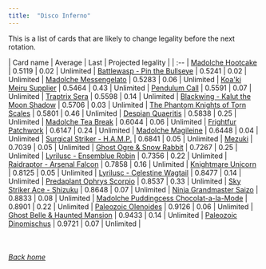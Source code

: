 ```yaml
---
title:  "Disco Inferno"
---
```


This is a list of cards that are likely to change legality before the next rotation.

| Card name | Average | Last | Projected legality |
| :-- |
[Madolche Hootcake](https://db.ygoprodeck.com/card/?search=Madolche%20Hootcake) | 0.5119 | 0.02 | Unlimited |
[Battlewasp - Pin the Bullseye](https://db.ygoprodeck.com/card/?search=Battlewasp%20-%20Pin%20the%20Bullseye) | 0.5241 | 0.02 | Unlimited |
[Madolche Messengelato](https://db.ygoprodeck.com/card/?search=Madolche%20Messengelato) | 0.5283 | 0.06 | Unlimited |
[Koa'ki Meiru Supplier](https://db.ygoprodeck.com/card/?search=Koa'ki%20Meiru%20Supplier) | 0.5464 | 0.43 | Unlimited |
[Pendulum Call](https://db.ygoprodeck.com/card/?search=Pendulum%20Call) | 0.5591 | 0.07 | Unlimited |
[Traptrix Sera](https://db.ygoprodeck.com/card/?search=Traptrix%20Sera) | 0.5598 | 0.14 | Unlimited |
[Blackwing - Kalut the Moon Shadow](https://db.ygoprodeck.com/card/?search=Blackwing%20-%20Kalut%20the%20Moon%20Shadow) | 0.5706 | 0.03 | Unlimited |
[The Phantom Knights of Torn Scales](https://db.ygoprodeck.com/card/?search=The%20Phantom%20Knights%20of%20Torn%20Scales) | 0.5801 | 0.46 | Unlimited |
[Despian Quaeritis](https://db.ygoprodeck.com/card/?search=Despian%20Quaeritis) | 0.5838 | 0.25 | Unlimited |
[Madolche Tea Break](https://db.ygoprodeck.com/card/?search=Madolche%20Tea%20Break) | 0.6044 | 0.06 | Unlimited |
[Frightfur Patchwork](https://db.ygoprodeck.com/card/?search=Frightfur%20Patchwork) | 0.6147 | 0.24 | Unlimited |
[Madolche Magileine](https://db.ygoprodeck.com/card/?search=Madolche%20Magileine) | 0.6448 | 0.04 | Unlimited |
[Surgical Striker - H.A.M.P.](https://db.ygoprodeck.com/card/?search=Surgical%20Striker%20-%20H.A.M.P.) | 0.6841 | 0.05 | Unlimited |
[Mezuki](https://db.ygoprodeck.com/card/?search=Mezuki) | 0.7039 | 0.05 | Unlimited |
[Ghost Ogre & Snow Rabbit](https://db.ygoprodeck.com/card/?search=Ghost%20Ogre%20%26%20Snow%20Rabbit) | 0.7267 | 0.25 | Unlimited |
[Lyrilusc - Ensemblue Robin](https://db.ygoprodeck.com/card/?search=Lyrilusc%20-%20Ensemblue%20Robin) | 0.7356 | 0.22 | Unlimited |
[Raidraptor - Arsenal Falcon](https://db.ygoprodeck.com/card/?search=Raidraptor%20-%20Arsenal%20Falcon) | 0.7858 | 0.16 | Unlimited |
[Knightmare Unicorn](https://db.ygoprodeck.com/card/?search=Knightmare%20Unicorn) | 0.8125 | 0.05 | Unlimited |
[Lyrilusc - Celestine Wagtail](https://db.ygoprodeck.com/card/?search=Lyrilusc%20-%20Celestine%20Wagtail) | 0.8477 | 0.14 | Unlimited |
[Predaplant Ophrys Scorpio](https://db.ygoprodeck.com/card/?search=Predaplant%20Ophrys%20Scorpio) | 0.8537 | 0.33 | Unlimited |
[Sky Striker Ace - Shizuku](https://db.ygoprodeck.com/card/?search=Sky%20Striker%20Ace%20-%20Shizuku) | 0.8648 | 0.07 | Unlimited |
[Ninja Grandmaster Saizo](https://db.ygoprodeck.com/card/?search=Ninja%20Grandmaster%20Saizo) | 0.8833 | 0.08 | Unlimited |
[Madolche Puddingcess Chocolat-a-la-Mode](https://db.ygoprodeck.com/card/?search=Madolche%20Puddingcess%20Chocolat-a-la-Mode) | 0.8901 | 0.22 | Unlimited |
[Paleozoic Olenoides](https://db.ygoprodeck.com/card/?search=Paleozoic%20Olenoides) | 0.9126 | 0.06 | Unlimited |
[Ghost Belle & Haunted Mansion](https://db.ygoprodeck.com/card/?search=Ghost%20Belle%20%26%20Haunted%20Mansion) | 0.9433 | 0.14 | Unlimited |
[Paleozoic Dinomischus](https://db.ygoprodeck.com/card/?search=Paleozoic%20Dinomischus) | 0.9721 | 0.07 | Unlimited |

<br>

###### [Back home](index)